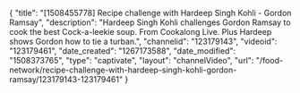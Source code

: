 {
    "title": "[1508455778] Recipe challenge with Hardeep Singh Kohli - Gordon Ramsay",
    "description": "Hardeep Singh Kohli challenges Gordon Ramsay to cook the best Cock-a-leekie soup. From Cookalong Live. Plus Hardeep shows Gordon how to tie a turban.",
    "channelid": "123179143",
    "videoid": "123179461",
    "date_created": "1267173588",
    "date_modified": "1508373765",
    "type": "captivate",
    "layout": "channelVideo",
    "url": "\/food-network\/recipe-challenge-with-hardeep-singh-kohli-gordon-ramsay\/123179143-123179461"
}